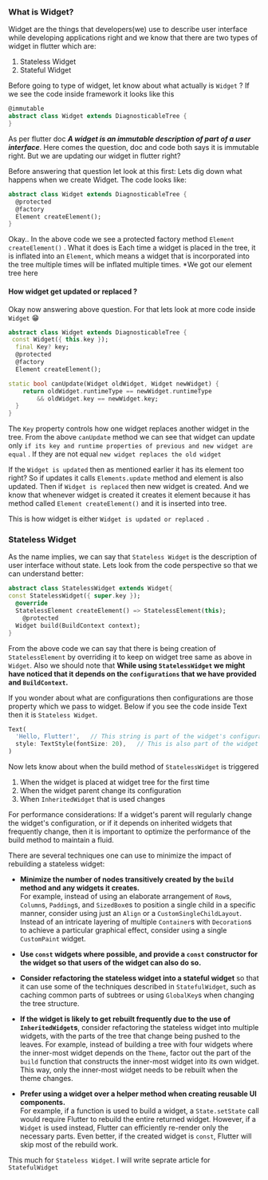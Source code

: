 ### What is Widget? 
Widget are the things that developers(we) use to describe user interface while developing applications right and we know that there are two types of widget in flutter which are:
1. Stateless Widget
2. Stateful Widget

Before going to type of widget, let know about what actually is  `Widget` ?
If we see the code inside framework it looks like this 
```dart
@immutable
abstract class Widget extends DiagnosticableTree {
}
```

As per flutter doc ***A widget is an immutable description of part of a user interface***.
Here comes the question, doc and code both says it is immutable right. But we are updating our widget in flutter right?

Before answering that question let look at this first:
 Lets dig down what happens when we create Widget. The code looks like: 

```dart
abstract class Widget extends DiagnosticableTree {
  @protected
  @factory
  Element createElement();
}
```



Okay.. In the above code we see a protected factory method `Element createElement()` . What it does is Each time a widget is placed in the tree, it is inflated into an `Element`, which means a
widget that is incorporated into the tree multiple times will be inflated multiple times. *We got our element tree here 

#### How widget get updated or replaced ?
Okay now answering above question. For that lets look at more code inside `Widget` 😁
```dart
abstract class Widget extends DiagnosticableTree {
 const Widget({ this.key });
  final Key? key;
  @protected
  @factory
  Element createElement();

static bool canUpdate(Widget oldWidget, Widget newWidget) {
    return oldWidget.runtimeType == newWidget.runtimeType
        && oldWidget.key == newWidget.key;
  }
}
```

The `Key` property controls how one widget replaces another widget in the tree. From the above `canUpdate` method we can see that  widget can update only `if its key and runtime properties of previous and new widget are equal` . If they are not equal `new widget replaces the old widget` 

If the `Widget is updated` then  as  mentioned earlier it has its element too right?  So if updates it calls `Elements.update` method and element is also updated. Then if `Widget is replaced` then new widget is created. And we know that whenever widget is created it creates it element because it has method called `Element createElement()` and it is inserted into tree.

This is how widget is either  `Widget is updated or replaced `.

### Stateless Widget 

As the name implies, we can say that  `Stateless Widget`  is the description of user interface without state. Lets look from the code perspective so that we can understand better:

```dart
abstract class StatelessWidget extends Widget{
const StatelessWidget({ super.key });
  @override
  StatelessElement createElement() => StatelessElement(this);
    @protected
  Widget build(BuildContext context);
}
```

From the above code we can say that  there is being creation of `StatelessElement` by overriding it  to keep  on widget tree same as above in `Widget`. Also we should note that
**While using `StatelessWidget` we might have noticed that it depends on the `configurations`  that we have provided and `BuildContext`.**

If you wonder about what are configurations then configurations are those property which we pass to widget. Below if you see the code inside Text then it is `Stateless Widget`.
```dart
Text(
  'Hello, Flutter!',   // This string is part of the widget's configuration
  style: TextStyle(fontSize: 20),   // This is also part of the widget's configuration
)

```


Now lets know about when the build method of `StatelessWidget` is triggered
1. When the widget is placed at widget tree for the first time
2. When the widget parent change its configuration
3. When `InheritedWidget` that is used changes

For performance considerations:
If a widget's parent will regularly change the widget's configuration, or if it depends on inherited widgets that frequently change, then it is important to optimize the performance of the build method to maintain a fluid.

 There are several techniques one can use to minimize the impact of rebuilding a stateless widget:

- **Minimize the number of nodes transitively created by the `build` method and any widgets it creates.**  
    For example, instead of using an elaborate arrangement of `Row`s, `Column`s, `Padding`s, and `SizedBox`es to position a single child in a specific manner, consider using just an `Align` or a `CustomSingleChildLayout`. Instead of an intricate layering of multiple `Container`s with `Decoration`s to achieve a particular graphical effect, consider using a single `CustomPaint` widget.
    
- **Use `const` widgets where possible, and provide a `const` constructor for the widget so that users of the widget can also do so.**
    
- **Consider refactoring the stateless widget into a stateful widget** so that it can use some of the techniques described in `StatefulWidget`, such as caching common parts of subtrees or using `GlobalKey`s when changing the tree structure.
    
- **If the widget is likely to get rebuilt frequently due to the use of `InheritedWidget`s**, consider refactoring the stateless widget into multiple widgets, with the parts of the tree that change being pushed to the leaves. For example, instead of building a tree with four widgets where the inner-most widget depends on the `Theme`, factor out the part of the `build` function that constructs the inner-most widget into its own widget. This way, only the inner-most widget needs to be rebuilt when the theme changes.
    
- **Prefer using a widget over a helper method when creating reusable UI components.**  
    For example, if a function is used to build a widget, a `State.setState` call would require Flutter to rebuild the entire returned widget. However, if a `Widget` is used instead, Flutter can efficiently re-render only the necessary parts. Even better, if the created widget is `const`, Flutter will skip most of the rebuild work.


This much for `Stateless Widget`. I will write seprate article for `StatefulWidget` 

